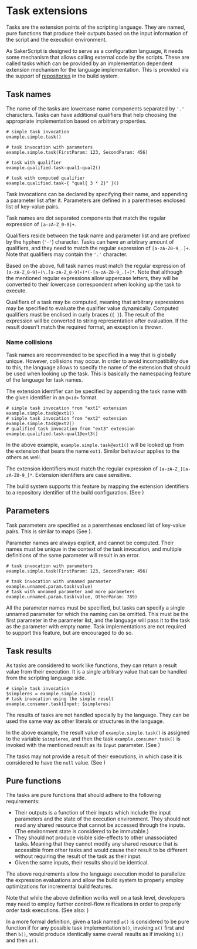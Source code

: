 # Task extensions

Tasks are the extension points of the scripting language. They are named, pure functions that produce their outputs based on the input information of the script and the execution environment. 

As SakerScript is designed to serve as a configuration language, it needs some mechanism that allows calling external code by the scripts. These are called tasks which can be provided by an implementation dependent extension mechanism for the language implementation. This is provided via the support of [repositories](/doc/guide/repositories.md) in the build system.

## Task names

The name of the tasks are lowercase name components separated by `'.'` characters. Tasks can have additional qualifiers that help choosing the appropriate implementation based on arbitrary properties.

```sakerscript
# simple task invocation
example.simple.task()

# task invocation with parameters
example.simple.task(FirstParam: 123, SecondParam: 456)

# task with qualifier
example.qualified.task-qual1-qual2()

# task with computed qualifier
example.qualified.task-{ "qual{ 3 * 2}" }()
```

Task invocations can be declared by specifying their name, and appending a parameter list after it. Parameters are defined in a parentheses enclosed list of key-value pairs.

Task names are dot separated components that match the regular expression of `[a-zA-Z_0-9]+`.

Qualifiers reside between the task name and parameter list and are prefixed by the hyphen (`'-'`) character. Tasks can have an arbitrary amount of qualifiers, and they need to match the regular expression of `[a-zA-Z0-9_.]+`. Note that qualifiers may contain the `'.'` character.

Based on the above, full task names must match the regular expression of `[a-zA-Z_0-9]+(\.[a-zA-Z_0-9]+)*(-[a-zA-Z0-9_.]+)*`. Note that although the mentioned regular expressions allow uppercase letters, they will be converted to their lowercase correspondent when looking up the task to execute.

Qualifiers of a task may be computed, meaning that arbitrary expressions may be specified to evaluate the qualifier value dynamically. Computed qualifiers must be enclised in curly braces (`{ }`). The result of the expression will be converted to string representation after evaluation. If the result doesn't match the required format, an exception is thrown.

### Name collisions

Task names are recommended to be specified in a way that is globally unique. However, collisions may occur. In order to avoid incompatibility due to this, the language allows to specify the name of the extension that should be used when looking up the task. This is basically the namespacing feature of the language for task names.

The extension identifier can be specified by appending the task name with the given identifier in an `@<id>` format.

```sakerscript
# simple task invocation from "ext1" extension
example.simple.task@ext1()
# simple task invocation from "ext2" extension
example.simple.task@ext2()
# qualified task invocation from "ext3" extension
example.qualified.task-qual1@ext3()
```

In the above example, `example.simple.task@ext1()` will be looked up from the extension that bears the name `ext1`. Similar behaviour applies to the others as well.

The extension identifiers must match the regular expression of `[a-zA-Z_][a-zA-Z0-9_]*`. Extension identifiers are case sensitive.

The build system supports this feature by mapping the extension identifiers to a repository identifier of the build configuration. (See [](/doc/guide/repositories.md))

## Parameters

Task parameters are specified as a parentheses enclosed list of key-value pairs. This is similar to maps (See [](/doc/scripting/langref/literals/index.md#maps)).

Parameter names are always explicit, and cannot be computed. Their names must be unique in the context of the task invocation, and multiple definitions of the same parameter will result in an error.

```sakerscript
# task invocation with parameters
example.simple.task(FirstParam: 123, SecondParam: 456)

# task invocation with unnamed parameter
example.unnamed.param.task(value)
# task with unnamed parameter and more parameters
example.unnamed.param.task(value, OtherParam: 789)
```

All the parameter names must be specified, but tasks can specify a single unnamed parameter for which the naming can be omitted. This must be the first parameter in the parameter list, and the language will pass it to the task as the parameter with empty name. Task implementations are not required to support this feature, but are encouraged to do so.

## Task results

As tasks are considered to work like functions, they can return a result value from their execution. It is a single arbitrary value that can be handled from the scripting language side.

```sakerscript
# simple task invocation
$simpleres = example.simple.task()
# task invocation using the simple result
example.consumer.task(Input: $simpleres)
```

The results of tasks are not handled specially by the language. They can be used the same way as other literals or structures in the language.

In the above example, the result value of `example.simple.task()` is assigned to the variable `$simpleres`, and then the task `example.consumer.task()` is invoked with the mentioned result as its `Input` parameter. (See [](/doc/scripting/executionmodel.md))

The tasks may not provide a result of their executions, in which case it is considered to have the `null` value. (See [](/doc/scripting/langref/literals/index.md#null))

## Pure functions

The tasks are pure functions that should adhere to the following requirements:

* Their outputs is a function of their inputs which include the input parameters and the state of the execution environment. They should not read any shared resource that cannot be accessed through the inputs. (The environment state is considered to be immutable.)
* They should not produce visible side-effects to other unassociated tasks. Meaning that they cannot modify any shared resource that is accessible from other tasks and would cause their result to be different without requiring the result of the task as their input.
* Given the same inputs, their results should be identical.

The above requirements allow the language execution model to parallelize the expression evaluations and allow the build system to properly employ optimizations for incremental build features.

Note that while the above definition works well on a task level, developers may need to employ further control-flow reifications in order to properly order task executions. (See also: [](/doc/guide/bestpractices.md))

In a more formal definition, given a task named `a()` is considered to be pure function if for any possible task implementation `b()`, invoking `a()` first and then `b()`, would produce identically same overall results as if invoking `b()` and then `a()`.
